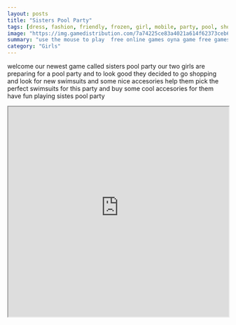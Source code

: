 ```yaml
---
layout: posts
title: "Sisters Pool Party"
tags: [dress, fashion, friendly, frozen, girl, mobile, party, pool, shopping, sisters, free, online, games, oyna, game, free, games, play, play, games]
image: "https://img.gamedistribution.com/7a74225ce83a4021a614f62373ceb6ea.jpg"
summary: "use the mouse to play  free online games oyna game free games play play games"
category: "Girls"
---
```


welcome our newest game called sisters pool party our two girls are preparing for a pool party and to look good they decided to go shopping and look for new swimsuits and some nice accesories help them pick the perfect swimsuits for this party and buy some cool accesories for them have fun playing sistes pool party

<iframe width="100%" height="480px;" src="https://html5.gamedistribution.com/7a74225ce83a4021a614f62373ceb6ea/"></iframe>